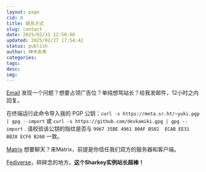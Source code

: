 ```yaml
---
layout: page
cid: 8
title: 联系方式
slug: contact
date: 2025/02/11 12:50:00
updated: 2025/02/27 17:54:42
status: publish
author: 神木友希
categories: 
tags: 
desc: 
img: 
---
```


[Email](mailto:kamiki@disroot.org) 发现一个问题？想要占领广告位？单纯想骂站长？给我发邮件，12小时之内回复。

在终端运行此命令导入我的 PGP 公钥：`curl -s https://meta.sr.ht/~yuki.pgp | gpg --import` 或 `curl -s https://github.com/devkamiki.gpg | gpg --import` . 请校验该公钥的指纹是否与 `9967 35BE 4961 80AF B582  ECAB EE31 BB28 ECF6 B268` 一致。

[Matrix](https://matrix.to/#/@yu:tchncs.de) 想要聊天？来Matrix，前提是你信任我们双方的服务器和客户端。

[Fediverse](https://stelpolva.moe/@p)，碎碎念的地方。**这个Sharkey实例站长超棒！**
